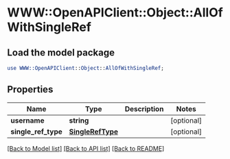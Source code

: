 # WWW::OpenAPIClient::Object::AllOfWithSingleRef

## Load the model package
```perl
use WWW::OpenAPIClient::Object::AllOfWithSingleRef;
```

## Properties
Name | Type | Description | Notes
------------ | ------------- | ------------- | -------------
**username** | **string** |  | [optional] 
**single_ref_type** | [**SingleRefType**](SingleRefType.md) |  | [optional] 

[[Back to Model list]](../README.md#documentation-for-models) [[Back to API list]](../README.md#documentation-for-api-endpoints) [[Back to README]](../README.md)


